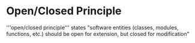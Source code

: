 # Open/Closed Principle
'''open/closed principle''' states "software entities (classes, modules, functions, etc.) should be open for extension, but closed for modification"
